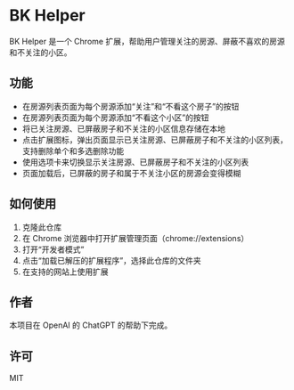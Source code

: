 # BK Helper
BK Helper 是一个 Chrome 扩展，帮助用户管理关注的房源、屏蔽不喜欢的房源和不关注的小区。

## 功能
- 在房源列表页面为每个房源添加“关注”和“不看这个房子”的按钮
- 在房源列表页面为每个房源添加“不看这个小区”的按钮
- 将已关注房源、已屏蔽房子和不关注的小区信息存储在本地
- 点击扩展图标，弹出页面显示已关注房源、已屏蔽房子和不关注的小区列表，支持删除单个和多选删除功能
- 使用选项卡来切换显示关注房源、已屏蔽房子和不关注的小区列表
- 页面加载后，已屏蔽的房子和属于不关注小区的房源会变得模糊

## 如何使用
1. 克隆此仓库
2. 在 Chrome 浏览器中打开扩展管理页面（chrome://extensions）
3. 打开“开发者模式”
4. 点击“加载已解压的扩展程序”，选择此仓库的文件夹
5. 在支持的网站上使用扩展

## 作者
本项目在 OpenAI 的 ChatGPT 的帮助下完成。

## 许可
MIT
